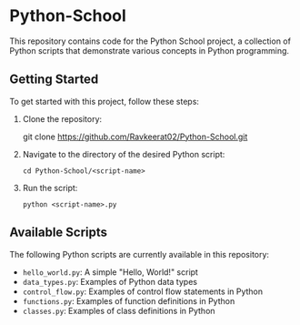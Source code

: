 # Python-School

This repository contains code for the Python School project, a collection of Python scripts that demonstrate various concepts in Python programming.

## Getting Started

To get started with this project, follow these steps:

1. Clone the repository:

    git clone https://github.com/Ravkeerat02/Python-School.git


2. Navigate to the directory of the desired Python script:

    `cd Python-School/<script-name>`


3. Run the script:

    `python <script-name>.py`


## Available Scripts

The following Python scripts are currently available in this repository:

- `hello_world.py`: A simple "Hello, World!" script
- `data_types.py`: Examples of Python data types
- `control_flow.py`: Examples of control flow statements in Python
- `functions.py`: Examples of function definitions in Python
- `classes.py`: Examples of class definitions in Python
